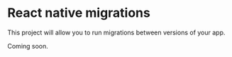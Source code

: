 # React native migrations

This project will allow you to run migrations between versions of your app.

Coming soon.
